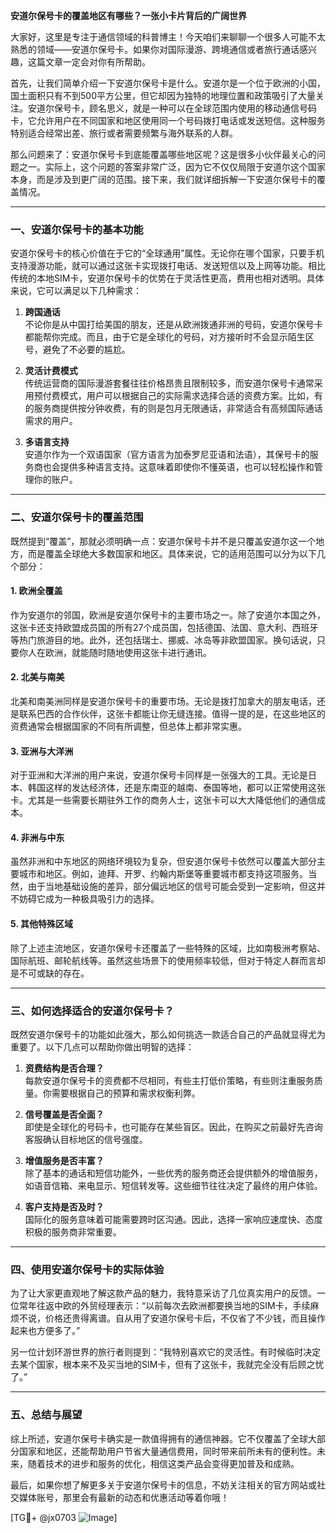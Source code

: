 **安道尔保号卡的覆盖地区有哪些？一张小卡片背后的广阔世界**

大家好，这里是专注于通信领域的科普博主！今天咱们来聊聊一个很多人可能不太熟悉的领域——安道尔保号卡。如果你对国际漫游、跨境通信或者旅行通话感兴趣，这篇文章一定会对你有所帮助。

首先，让我们简单介绍一下安道尔保号卡是什么。安道尔是一个位于欧洲的小国，国土面积只有不到500平方公里，但它却因为独特的地理位置和政策吸引了大量关注。安道尔保号卡，顾名思义，就是一种可以在全球范围内使用的移动通信号码卡，它允许用户在不同国家和地区使用同一个号码拨打电话或发送短信。这种服务特别适合经常出差、旅行或者需要频繁与海外联系的人群。

那么问题来了：安道尔保号卡到底能覆盖哪些地区呢？这是很多小伙伴最关心的问题之一。实际上，这个问题的答案非常广泛，因为它不仅仅局限于安道尔这个国家本身，而是涉及到更广阔的范围。接下来，我们就详细拆解一下安道尔保号卡的覆盖情况。

---

### **一、安道尔保号卡的基本功能**
安道尔保号卡的核心价值在于它的“全球通用”属性。无论你在哪个国家，只要手机支持漫游功能，就可以通过这张卡实现拨打电话、发送短信以及上网等功能。相比传统的本地SIM卡，安道尔保号卡的优势在于灵活性更高，费用也相对透明。具体来说，它可以满足以下几种需求：

1. **跨国通话**  
   不论你是从中国打给美国的朋友，还是从欧洲拨通非洲的号码，安道尔保号卡都能帮你完成。而且，由于它是全球化的号码，对方接听时不会显示陌生区号，避免了不必要的尴尬。

2. **灵活计费模式**  
   传统运营商的国际漫游套餐往往价格昂贵且限制较多，而安道尔保号卡通常采用预付费模式，用户可以根据自己的实际需求选择合适的资费方案。比如，有的服务商提供按分钟收费，有的则是包月无限通话，非常适合有高频国际通话需求的用户。

3. **多语言支持**  
   安道尔作为一个双语国家（官方语言为加泰罗尼亚语和法语），其保号卡的服务商也会提供多种语言支持。这意味着即使你不懂英语，也可以轻松操作和管理你的账户。

---

### **二、安道尔保号卡的覆盖范围**
既然提到“覆盖”，那就必须明确一点：安道尔保号卡并不是只覆盖安道尔这一个地方，而是覆盖全球绝大多数国家和地区。具体来说，它的适用范围可以分为以下几个部分：

#### **1. 欧洲全覆盖**
作为安道尔的邻国，欧洲是安道尔保号卡的主要市场之一。除了安道尔本国之外，这张卡还支持欧盟成员国的所有27个成员国，包括德国、法国、意大利、西班牙等热门旅游目的地。此外，还包括瑞士、挪威、冰岛等非欧盟国家。换句话说，只要你人在欧洲，就能随时随地使用这张卡进行通讯。

#### **2. 北美与南美**
北美和南美洲同样是安道尔保号卡的重要市场。无论是拨打加拿大的朋友电话，还是联系巴西的合作伙伴，这张卡都能让你无缝连接。值得一提的是，在这些地区的资费通常会根据国家的不同有所调整，但总体上都非常实惠。

#### **3. 亚洲与大洋洲**
对于亚洲和大洋洲的用户来说，安道尔保号卡同样是一张强大的工具。无论是日本、韩国这样的发达经济体，还是东南亚的越南、泰国等地，都可以正常使用这张卡。尤其是一些需要长期驻外工作的商务人士，这张卡可以大大降低他们的通信成本。

#### **4. 非洲与中东**
虽然非洲和中东地区的网络环境较为复杂，但安道尔保号卡依然可以覆盖大部分主要城市和地区。例如，迪拜、开罗、约翰内斯堡等重要城市都支持这项服务。当然，由于当地基础设施的差异，部分偏远地区的信号可能会受到一定影响，但这并不妨碍它成为一种极具吸引力的选择。

#### **5. 其他特殊区域**
除了上述主流地区，安道尔保号卡还覆盖了一些特殊的区域，比如南极洲考察站、国际航班、邮轮航线等。虽然这些场景下的使用频率较低，但对于特定人群而言却是不可或缺的存在。

---

### **三、如何选择适合的安道尔保号卡？**
既然安道尔保号卡的功能如此强大，那么如何挑选一款适合自己的产品就显得尤为重要了。以下几点可以帮助你做出明智的选择：

1. **资费结构是否合理？**  
   每款安道尔保号卡的资费都不尽相同，有些主打低价策略，有些则注重服务质量。你需要根据自己的预算和需求权衡利弊。

2. **信号覆盖是否全面？**  
   即使是全球化的号码卡，也可能存在某些盲区。因此，在购买之前最好先咨询客服确认目标地区的信号强度。

3. **增值服务是否丰富？**  
   除了基本的通话和短信功能外，一些优秀的服务商还会提供额外的增值服务，如语音信箱、来电显示、短信转发等。这些细节往往决定了最终的用户体验。

4. **客户支持是否及时？**  
   国际化的服务意味着可能需要跨时区沟通。因此，选择一家响应速度快、态度积极的服务商非常重要。

---

### **四、使用安道尔保号卡的实际体验**
为了让大家更直观地了解这款产品的魅力，我特意采访了几位真实用户的反馈。一位常年往返中欧的外贸经理表示：“以前每次去欧洲都要换当地的SIM卡，手续麻烦不说，价格还贵得离谱。自从用了安道尔保号卡后，不仅省了不少钱，而且操作起来也方便多了。”

另一位计划环游世界的旅行者则提到：“我特别喜欢它的灵活性。有时候临时决定去某个国家，根本来不及买当地的SIM卡，但有了这张卡，我就完全没有后顾之忧了。”

---

### **五、总结与展望**
综上所述，安道尔保号卡确实是一款值得拥有的通信神器。它不仅覆盖了全球大部分国家和地区，还能帮助用户节省大量通信费用，同时带来前所未有的便利性。未来，随着技术的进步和服务的优化，相信这类产品会变得更加普及和成熟。

最后，如果你想了解更多关于安道尔保号卡的信息，不妨关注相关的官方网站或社交媒体账号，那里会有最新的动态和优惠活动等着你哦！

[TG💪+ @jx0703 ![Image](https://github.com/user-attachments/assets/dbca1d08-cadb-493c-b0ec-ad6f7a83f270)]